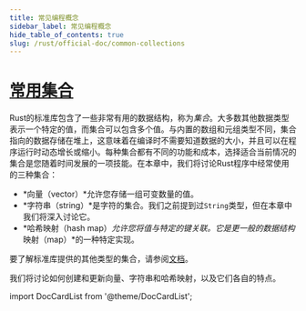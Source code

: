 ```yaml
---
title: 常见编程概念
sidebar_label: 常见编程概念 
hide_table_of_contents: true
slug: /rust/official-doc/common-collections
---
```


# [常用集合](https://doc.rust-lang.org/book/ch08-00-common-collections.html#common-collections)

Rust的标准库包含了一些非常有用的数据结构，称为*集合*。大多数其他数据类型表示一个特定的值，而集合可以包含多个值。与内置的数组和元组类型不同，集合指向的数据存储在堆上，这意味着在编译时不需要知道数据的大小，并且可以在程序运行时动态增长或缩小。每种集合都有不同的功能和成本，选择适合当前情况的集合是您随着时间发展的一项技能。在本章中，我们将讨论Rust程序中经常使用的三种集合：

- *向量（vector）*允许您存储一组可变数量的值。
- *字符串（string）*是字符的集合。我们之前提到过`String`类型，但在本章中我们将深入讨论它。
- *哈希映射（hash map）*允许您将值与特定的键关联。它是更一般的数据结构*映射（map）*的一种特定实现。

要了解标准库提供的其他类型的集合，请参阅[文档](https://doc.rust-lang.org/std/collections/index.html)。

我们将讨论如何创建和更新向量、字符串和哈希映射，以及它们各自的特点。



import DocCardList from '@theme/DocCardList';

<DocCardList />